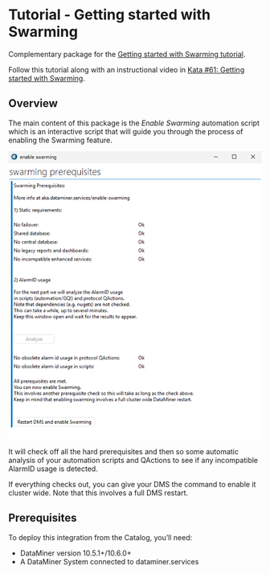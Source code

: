 # Tutorial - Getting started with Swarming

Complementary package for the [Getting started with Swarming tutorial](https://aka.dataminer.services/GettingStartedWithSwarmingTutorial).

Follow this tutorial along with an instructional video in [Kata #61: Getting started with Swarming](https://community.dataminer.services/courses/kata-61/).

## Overview

The main content of this package is the *Enable Swarming* automation script which is an interactive script that will guide you through the process of enabling the Swarming feature.

![Script](./Images/Swarming_Tutorial_Enable_No_Problems.png)

It will check off all the hard prerequisites and then so some automatic analysis of your automation scripts and QActions to see if any incompatible AlarmID usage is detected.

If everything checks out, you can give your DMS the command to enable it cluster wide.
Note that this involves a full DMS restart.

## Prerequisites

To deploy this integration from the Catalog, you’ll need:

- DataMiner version 10.5.1+/10.6.0+
- A DataMiner System connected to dataminer.services
